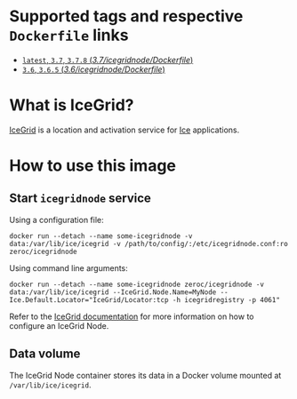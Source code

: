 # Supported tags and respective `Dockerfile` links

-   [`latest`, `3.7`, `3.7.8` (*3.7/icegridnode/Dockerfile*)](https://github.com/zeroc-ice/ice-dockerfiles/blob/master/3.7/icegridnode/Dockerfile)
-   [`3.6`, `3.6.5` (*3.6/icegridnode/Dockerfile*)](https://github.com/zeroc-ice/ice-dockerfiles/blob/master/3.6/icegridnode/Dockerfile)

# What is IceGrid?

[IceGrid](https://zeroc.com/products/ice/services/icegrid) is a location and activation service for [Ice](https://zeroc.com) applications.

# How to use this image

## Start `icegridnode` service

Using a configuration file:

```shell
docker run --detach --name some-icegridnode -v data:/var/lib/ice/icegrid -v /path/to/config/:/etc/icegridnode.conf:ro zeroc/icegridnode
```

Using command line arguments:

```shell
docker run --detach --name some-icegridnode zeroc/icegridnode -v data:/var/lib/ice/icegrid --IceGrid.Node.Name=MyNode --Ice.Default.Locator="IceGrid/Locator:tcp -h icegridregistry -p 4061"
```

Refer to the  [IceGrid documentation](https://doc.zeroc.com/display/Ice/IceGrid) for more information on how to configure an IceGrid Node.

## Data volume

The IceGrid Node container stores its data in a Docker volume mounted at `/var/lib/ice/icegrid`.
